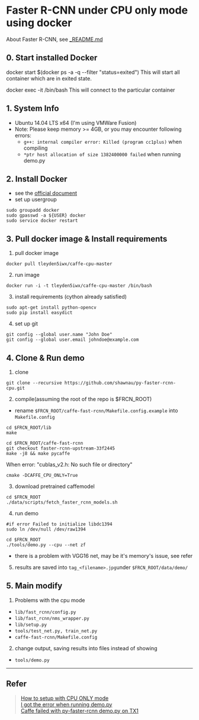 # Faster R-CNN under CPU only mode using docker

About Faster R-CNN, see [_README.md](py-faster-rcnn-cpu/_README.md)


## 0. Start installed Docker
docker start $(docker ps -a -q --filter "status=exited")
This will start all container which are in exited state.

docker exec -it <container-id> /bin/bash
This will connect to the particular container




## 1. System Info
 - Ubuntu 14.04 LTS x64 (I'm using VMWare Fusion)
 - Note: Please keep memory >= 4GB, or you may encounter following errors:
     - `g++: internal compiler error: Killed (program cc1plus)` when compiling
     - `*ptr host allocation of size 1382400000 failed` when running demo.py

## 2. Install Docker
 - see the [official document](https://docs.docker.com/engine/installation/linux/ubuntulinux/)
 - set up usergroup
 
 ```
 sudo groupadd docker
 sudo gpasswd -a ${USER} docker
 sudo service docker restart
 ```

## 3. Pull docker image & Install requirements

1. pull docker image
 
 `docker pull tleyden5iwx/caffe-cpu-master`
 
2. run image
 
 `docker run -i -t tleyden5iwx/caffe-cpu-master /bin/bash`
 
3. install requirements (cython already satisfied)
 
 ```
 sudo apt-get install python-opencv
 sudo pip install easydict
 ```
4. set up git

 ```
 git config --global user.name "John Doe"
 git config --global user.email johndoe@example.com
 ```
 

## 4. Clone & Run demo

1. clone
 
 ```
 git clone --recursive https://github.com/shawnau/py-faster-rcnn-cpu.git
 ```
 
2. compile(assuming the root of the repo is $FRCN_ROOT)
 
 - rename `$FRCN_ROOT/caffe-fast-rcnn/Makefile.config.example` into `Makefile.config`

 ```
 cd $FRCN_ROOT/lib
 make
 
 cd $FRCN_ROOT/caffe-fast-rcnn
 git checkout faster-rcnn-upstream-33f2445
 make -j8 && make pycaffe
 
 ```
 When error: "cublas_v2.h: No such file or directory"
 ```
cmake -DCAFFE_CPU_ONLY=True
```

3. download pretrained caffemodel

 ```
 cd $FRCN_ROOT
./data/scripts/fetch_faster_rcnn_models.sh
 ```

4. run demo

 ```
 #if error Failed to initialize libdc1394
 sudo ln /dev/null /dev/raw1394
 
 cd $FRCN_ROOT
 ./tools/demo.py --cpu --net zf
 ```
 - there is a problem with VGG16 net, may be it's memory's issue, see refer

5. results are saved into `tag_<filename>.jpg`under `$FRCN_ROOT/data/demo/`


## 5. Main modify

1. Problems with the cpu mode
 - `lib/fast_rcnn/config.py`
 - `lib/fast_rcnn/nms_wrapper.py`
 - `lib/setup.py`
 - `tools/test_net.py, train_net.py`
 - `caffe-fast-rcnn/Makefile.config`
2. change output, saving results into files instead of showing
 - `tools/demo.py`

---

## Refer

> [How to setup with CPU ONLY mode](https://github.com/rbgirshick/py-faster-rcnn/issues/123)  
> [I got the error when running demo.py](https://github.com/rbgirshick/py-faster-rcnn/issues/8)  
> [Caffe failed with py-faster-rcnn demo.py on TX1](https://devtalk.nvidia.com/default/topic/974063/caffe-failed-with-py-faster-rcnn-demo-py-on-tx1/)
